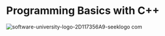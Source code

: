 # Programming Basics with C++
![software-university-logo-2D117356A9-seeklogo com](https://github.com/svetlanasieber/Cpp-Basics/assets/135451084/6d4522f9-41bc-4a61-851f-acdce26ae5ed)



